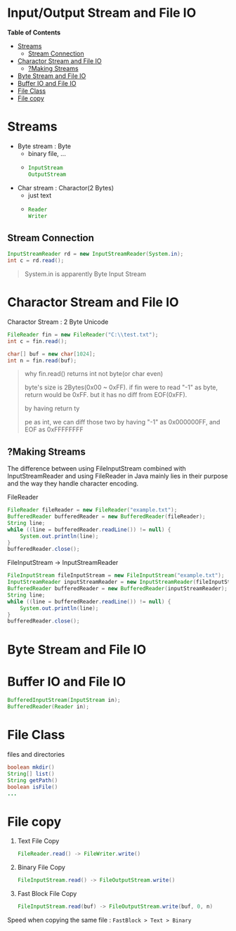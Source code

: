 Input/Output Stream and File IO  <!-- omit in toc -->
===

**Table of Contents**
- [Streams](#streams)
  - [Stream Connection](#stream-connection)
- [Charactor Stream and File IO](#charactor-stream-and-file-io)
  - [?Making Streams](#making-streams)
- [Byte Stream and File IO](#byte-stream-and-file-io)
- [Buffer IO and File IO](#buffer-io-and-file-io)
- [File Class](#file-class)
- [File copy](#file-copy)


# Streams
* Byte stream : Byte
  * binary file, ...
  * 
    ```java
    InputStream
    OutputStream
    ```
* Char stream : Charactor(2 Bytes)
  * just text
  * 
    ```java
    Reader
    Writer
    ```

## Stream Connection
```java
InputStreamReader rd = new InputStreamReader(System.in);
int c = rd.read();
```
> System.in is apparently Byte Input Stream

# Charactor Stream and File IO
Charactor Stream : 2 Byte Unicode
```java
FileReader fin = new FileReader("C:\\test.txt");
int c = fin.read();

char[] buf = new char[1024];
int n = fin.read(buf);
```
> why fin.read() returns int not byte(or char even)
>
> byte's size is 2Bytes(0x00 ~ 0xFF). if fin were to read "-1" as byte, return would be 0xFF. but it has no diff from EOF(0xFF).
> 
> by having return ty
> 
> pe as int, we can diff those two by having "-1" as 0x000000FF, and EOF as 0xFFFFFFFF

## ?Making Streams
The difference between using FileInputStream combined with InputStreamReader and using FileReader in Java mainly lies in their purpose and the way they handle character encoding.

FileReader
```java
FileReader fileReader = new FileReader("example.txt");
BufferedReader bufferedReader = new BufferedReader(fileReader);
String line;
while ((line = bufferedReader.readLine()) != null) {
    System.out.println(line);
}
bufferedReader.close();
```

FileInputStream -> InputStreamReader
```java
FileInputStream fileInputStream = new FileInputStream("example.txt");
InputStreamReader inputStreamReader = new InputStreamReader(fileInputStream, "UTF-8");
BufferedReader bufferedReader = new BufferedReader(inputStreamReader);
String line;
while ((line = bufferedReader.readLine()) != null) {
    System.out.println(line);
}
bufferedReader.close();
```

# Byte Stream and File IO

# Buffer IO and File IO
```java
BufferedInputStream(InputStream in);
BufferedReader(Reader in);
```

# File Class
files and directories
```java
boolean mkdir()
String[] list()
String getPath()
boolean isFile()
...
```

# File copy
1. Text File Copy
    ```java
    FileReader.read() -> FileWriter.write()
    ```
2. Binary File Copy
    ```java
    FileInputStream.read() -> FileOutputStream.write()
    ```
3. Fast Block File Copy
    ```java
    FileInputStream.read(buf) -> FileOutputStream.write(buf, 0, n)
    ```

Speed when copying the same file : `FastBlock > Text > Binary`